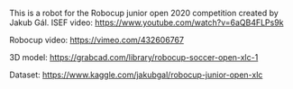 This is a robot for the Robocup junior open 2020 competition created by Jakub Gál.
ISEF video:
https://www.youtube.com/watch?v=6aQB4FLPs9k

Robocup video:
https://vimeo.com/432606767

3D model:
https://grabcad.com/library/robocup-soccer-open-xlc-1

Dataset:
https://www.kaggle.com/jakubgal/robocup-junior-open-xlc

